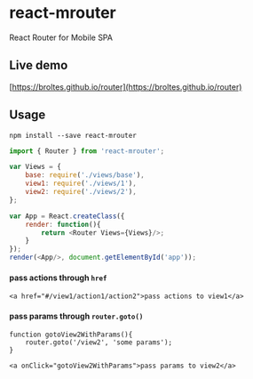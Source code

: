 # react-mrouter
React Router for Mobile SPA

## Live demo
[https://broltes.github.io/router](https://broltes.github.io/router)

## Usage
`npm install --save react-mrouter`

```js
import { Router } from 'react-mrouter';

var Views = {
    base: require('./views/base'),
    view1: require('./views/1'),
    view2: require('./views/2'),
};

var App = React.createClass({
    render: function(){
        return <Router Views={Views}/>;
    }
});
render(<App/>, document.getElementById('app'));
```

#### pass actions through `href`
`<a href="#/view1/action1/action2">pass actions to view1</a>`

#### pass params through `router.goto()`
```
function gotoView2WithParams(){
    router.goto('/view2', 'some params');
}

<a onClick="gotoView2WithParams">pass params to view2</a>
```
